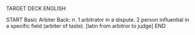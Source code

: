 TARGET DECK
ENGLISH

START
Basic
Arbiter
Back: n. 1 arbitrator in a dispute. 2 person influential in a specific field (arbiter of taste). [latin from arbitror to judge]
END

